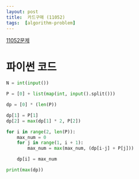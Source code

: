 ```yaml
---
layout: post
title:  카드구매 (11052)
tags:  [algorithm-problem]
---
```


[11052문제](https://www.acmicpc.net/problem/11052)

# 파이썬 코드
~~~python
N = int(input())

P = [0] + list(map(int, input().split()))

dp = [0] * (len(P))

dp[1] = P[1]
dp[2] = max(dp[1] * 2, P[2])

for i in range(2, len(P)):
    max_num = 0
    for j in range(1, i + 1):
        max_num = max(max_num, (dp[i-j] + P[j]))

    dp[i] = max_num

print(max(dp))
~~~

